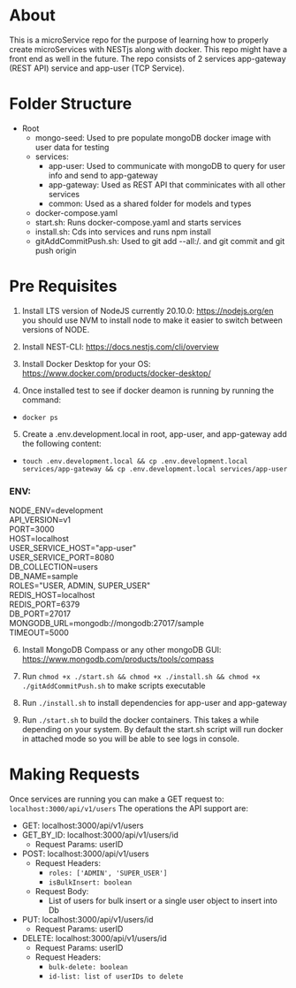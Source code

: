 # About

This is a microService repo for the purpose of learning how to properly create microServices with NESTjs along with docker. This repo might have a front end as well in the future. The repo consists of 2 services app-gateway (REST API) service and app-user (TCP Service).

# Folder Structure

- Root
  - mongo-seed: Used to pre populate mongoDB docker image with user data for testing
  - services:
    - app-user: Used to communicate with mongoDB to query for user info and send to app-gateway
    - app-gateway: Used as REST API that comminicates with all other services
    - common: Used as a shared folder for models and types
  - docker-compose.yaml
  - start.sh: Runs docker-compose.yaml and starts services
  - install.sh: Cds into services and runs npm install
  - gitAddCommitPush.sh: Used to git add --all:/. and git commit and git push origin <branch>

# Pre Requisites

1. Install LTS version of NodeJS currently 20.10.0: https://nodejs.org/en you should use NVM to install node to make it easier to switch between versions of NODE.

2. Install NEST-CLI: https://docs.nestjs.com/cli/overview

3. Install Docker Desktop for your OS: https://www.docker.com/products/docker-desktop/

4. Once installed test to see if docker deamon is running by running the command:

- `docker ps`

5. Create a .env.development.local in root, app-user, and app-gateway add the following content:

- `touch .env.development.local && cp .env.development.local services/app-gateway && cp .env.development.local services/app-user`

### ENV:

NODE_ENV=development <br/>
API_VERSION=v1 <br/>
PORT=3000 <br/>
HOST=localhost <br/>
USER_SERVICE_HOST="app-user" <br/>
USER_SERVICE_PORT=8080 <br/>
DB_COLLECTION=users <br/>
DB_NAME=sample <br/>
ROLES="USER, ADMIN, SUPER_USER" <br/>
REDIS_HOST=localhost <br/>
REDIS_PORT=6379 <br/>
DB_PORT=27017 <br/>
MONGODB_URL=mongodb://mongodb:27017/sample <br/>
TIMEOUT=5000 <br/>

6. Install MongoDB Compass or any other mongoDB GUI: https://www.mongodb.com/products/tools/compass

7. Run `chmod +x ./start.sh && chmod +x ./install.sh && chmod +x ./gitAddCommitPush.sh` to make scripts executable

8. Run `./install.sh` to install dependencies for app-user and app-gateway

9. Run `./start.sh` to build the docker containers. This takes a while depending on your system. By default the start.sh script will run docker in attached mode so you will be able to see logs in console.

# Making Requests

Once services are running you can make a GET request to: `localhost:3000/api/v1/users`
The operations the API support are:

- GET: localhost:3000/api/v1/users
- GET_BY_ID: localhost:3000/api/v1/users/id
  - Request Params: userID
- POST: localhost:3000/api/v1/users
  - Request Headers:
    - `roles: ['ADMIN', 'SUPER_USER']`
    - `isBulkInsert: boolean`
  - Request Body:
    - List of users for bulk insert or a single user object to insert into Db
- PUT: localhost:3000/api/v1/users/id
  - Request Params: userID
- DELETE: localhost:3000/api/v1/users/id
  - Request Params: userID
  - Request Headers:
    - `bulk-delete: boolean`
    - `id-list: list of userIDs to delete`
